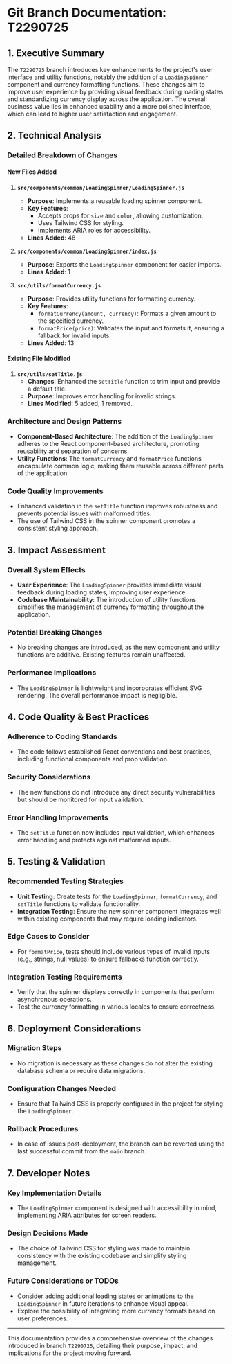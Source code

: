# Git Branch Documentation: T2290725

## 1. Executive Summary

The `T2290725` branch introduces key enhancements to the project's user interface and utility functions, notably the addition of a `LoadingSpinner` component and currency formatting functions. These changes aim to improve user experience by providing visual feedback during loading states and standardizing currency display across the application. The overall business value lies in enhanced usability and a more polished interface, which can lead to higher user satisfaction and engagement.

## 2. Technical Analysis

### Detailed Breakdown of Changes

#### New Files Added

1. **`src/components/common/LoadingSpinner/LoadingSpinner.js`**
   - **Purpose**: Implements a reusable loading spinner component.
   - **Key Features**: 
     - Accepts props for `size` and `color`, allowing customization.
     - Uses Tailwind CSS for styling.
     - Implements ARIA roles for accessibility.
   - **Lines Added**: 48

2. **`src/components/common/LoadingSpinner/index.js`**
   - **Purpose**: Exports the `LoadingSpinner` component for easier imports.
   - **Lines Added**: 1

3. **`src/utils/formatCurrency.js`**
   - **Purpose**: Provides utility functions for formatting currency.
   - **Key Features**:
     - `formatCurrency(amount, currency)`: Formats a given amount to the specified currency.
     - `formatPrice(price)`: Validates the input and formats it, ensuring a fallback for invalid inputs.
   - **Lines Added**: 13

#### Existing File Modified

1. **`src/utils/setTitle.js`**
   - **Changes**: Enhanced the `setTitle` function to trim input and provide a default title.
   - **Purpose**: Improves error handling for invalid strings.
   - **Lines Modified**: 5 added, 1 removed.

### Architecture and Design Patterns

- **Component-Based Architecture**: The addition of the `LoadingSpinner` adheres to the React component-based architecture, promoting reusability and separation of concerns.
- **Utility Functions**: The `formatCurrency` and `formatPrice` functions encapsulate common logic, making them reusable across different parts of the application.

### Code Quality Improvements

- Enhanced validation in the `setTitle` function improves robustness and prevents potential issues with malformed titles.
- The use of Tailwind CSS in the spinner component promotes a consistent styling approach.

## 3. Impact Assessment

### Overall System Effects

- **User Experience**: The `LoadingSpinner` provides immediate visual feedback during loading states, improving user experience.
- **Codebase Maintainability**: The introduction of utility functions simplifies the management of currency formatting throughout the application.

### Potential Breaking Changes

- No breaking changes are introduced, as the new component and utility functions are additive. Existing features remain unaffected.

### Performance Implications

- The `LoadingSpinner` is lightweight and incorporates efficient SVG rendering. The overall performance impact is negligible.

## 4. Code Quality & Best Practices

### Adherence to Coding Standards

- The code follows established React conventions and best practices, including functional components and prop validation.

### Security Considerations

- The new functions do not introduce any direct security vulnerabilities but should be monitored for input validation.

### Error Handling Improvements

- The `setTitle` function now includes input validation, which enhances error handling and protects against malformed inputs.

## 5. Testing & Validation

### Recommended Testing Strategies

- **Unit Testing**: Create tests for the `LoadingSpinner`, `formatCurrency`, and `setTitle` functions to validate functionality.
- **Integration Testing**: Ensure the new spinner component integrates well within existing components that may require loading indicators.

### Edge Cases to Consider

- For `formatPrice`, tests should include various types of invalid inputs (e.g., strings, null values) to ensure fallbacks function correctly.

### Integration Testing Requirements

- Verify that the spinner displays correctly in components that perform asynchronous operations.
- Test the currency formatting in various locales to ensure correctness.

## 6. Deployment Considerations

### Migration Steps

- No migration is necessary as these changes do not alter the existing database schema or require data migrations.

### Configuration Changes Needed

- Ensure that Tailwind CSS is properly configured in the project for styling the `LoadingSpinner`.

### Rollback Procedures

- In case of issues post-deployment, the branch can be reverted using the last successful commit from the `main` branch.

## 7. Developer Notes

### Key Implementation Details

- The `LoadingSpinner` component is designed with accessibility in mind, implementing ARIA attributes for screen readers.

### Design Decisions Made

- The choice of Tailwind CSS for styling was made to maintain consistency with the existing codebase and simplify styling management.

### Future Considerations or TODOs

- Consider adding additional loading states or animations to the `LoadingSpinner` in future iterations to enhance visual appeal.
- Explore the possibility of integrating more currency formats based on user preferences.

---

This documentation provides a comprehensive overview of the changes introduced in branch `T2290725`, detailing their purpose, impact, and implications for the project moving forward.